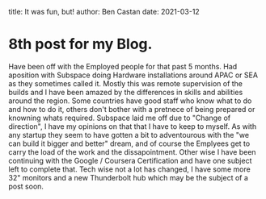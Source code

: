 title: It was fun, but!
author: Ben Castan
date: 2021-03-12


# 8th post for my Blog.

Have been off with the Employed people for that past 5 months. Had aposition with Subspace doing Hardware installations around APAC or SEA as they sometimes called it. Mostly this was remote supervision of the builds and I have been amazed by the differences in skills and abilities around the region. Some countries have good staff who know what to do and how to do it, others don't bother with a pretnece of being prepared or knowning whats required. 
Subspace laid me off due to "Change of direction", I have my opinions on that that I have to keep to myself. 
As with any startup they seem to have gotten a bit to adventourous with the "we can build it bigger and better" dream, and of course the Emplyees get to carry the load of the work and the dissapointment. 
Other wise I have been continuing with the Google / Coursera Certification and have one subject left to complete that. 
Tech wise not a lot has changed, I have some more 32" monitors and a new Thunderbolt hub which may be the subject of a post soon.


